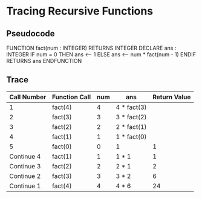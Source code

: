# Tracing Recursive Functions

## Pseudocode

FUNCTION fact(num : INTEGER) RETURNS INTEGER
    DECLARE ans : INTEGER
    IF num = 0 THEN
        ans <-- 1
    ELSE
        ans <-- num * fact(num - 1)
    ENDIF
    RETURNS ans
ENDFUNCTION

## Trace

| Call Number | Function Call | num | ans         | Return Value |
|-------------|---------------|-----|-------------|--------------|
| 1           | fact(4)       | 4   | 4 * fact(3) |              |
| 2           | fact(3)       | 3   | 3 * fact(2) |              |
| 3           | fact(2)       | 2   | 2 * fact(1) |              |
| 4           | fact(1)       | 1   | 1 * fact(0) |              |
| 5           | fact(0)       | 0   | 1           | 1            |
| Continue 4  | fact(1)       | 1   | 1 * 1       | 1            |
| Continue 3  | fact(2)       | 2   | 2 * 1       | 2            |
| Continue 2  | fact(3)       | 3   | 3 * 2       | 6            |
| Continue 1  | fact(4)       | 4   | 4 * 6       | 24           |